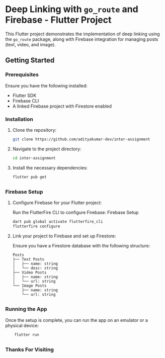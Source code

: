# Deep Linking with `go_route` and Firebase - Flutter Project

This Flutter project demonstrates the implementation of deep linking using the `go_route` package, along with Firebase integration for managing posts (text, video, and image).

## Getting Started

### Prerequisites

Ensure you have the following installed:

- Flutter SDK
- Firebase CLI
- A linked Firebase project with Firestore enabled

### Installation

1. Clone the repository:

   ```bash
   git clone https://github.com/adityakumar-dev/inter-assignment
   ```
2. Navigate to the project directory:

    ```bash
    cd inter-assignment
    ```
3. Install the necessary dependencies:

    ```bash 
    flutter pub get
    ```
##
### Firebase Setup
1. Configure Firebase for your Flutter project:

    Run the FlutterFire CLI to configure Firebase:
        Firebase Setup
    ```bash 
    dart pub global activate flutterfire_cli
    flutterfire configure
    ```
2. Link your project to Firebase and set up Firestore:

    Ensure you have a Firestore database with the following structure:


    ```
    Posts
    ├── Text Posts
    │   ├── name: string
    │   └── desc: string
    ├── Video Posts
    │   ├── name: string
    │   └── url: string
    └── Image Posts
        ├── name: string
        └── url: string
    ```
##
### Running the App
Once the setup is complete, you can run the app on an emulator or a physical device:
```bash
    flutter run
```

##
### Thanks For Visiting